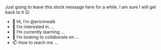 Just going to leave this stock message here for a while. I am sure I will get back to it 😉
- 👋 Hi, I’m @ericmwalk
- 👀 I’m interested in ...
- 🌱 I’m currently learning ...
- 💞️ I’m looking to collaborate on ...
- 📫 How to reach me ...

<!---
ericmwalk/ericmwalk is a ✨ special ✨ repository because its `README.md` (this file) appears on your GitHub profile.
You can click the Preview link to take a look at your changes.
--->
